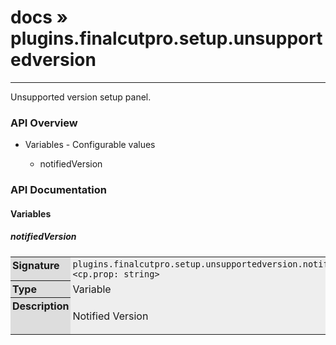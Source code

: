 # [docs](index.md) » plugins.finalcutpro.setup.unsupportedversion
---

Unsupported version setup panel.

<style type="text/css">
	a { text-decoration: none; }
	a:hover { text-decoration: underline; }
	th { background-color: #DDDDDD; vertical-align: top; padding: 3px; }
	td { width: 100%; background-color: #EEEEEE; vertical-align: top; padding: 3px; }
	table { width: 100% ; border: 1px solid #0; text-align: left; }
	section > table table td { width: 0; }
</style>
<link rel="stylesheet" href="../../css/docs.css" type="text/css" media="screen" />
<h3>API Overview</h3>
<ul>
<li>Variables - Configurable values</li>
  <ul>
	<li><a href="#notifiedVersion">notifiedVersion</a></li>
  </ul>
</ul>
<h3>API Documentation</h3>
<h4 class="documentation-section">Variables</h4>
  <section id="notifiedVersion">
	<h5><a href="#notifiedVersion">notifiedVersion</a></h5>
	<table>
	  <tr>
		<th>Signature</th>
		<td><code>plugins.finalcutpro.setup.unsupportedversion.notifiedVersion &lt;cp.prop: string&gt;</code></td>
	  </tr>
	  <tr>
		<th>Type</th>
		<td>Variable</td>
	  </tr>
	  <tr>
		<th>Description</th>
		<td><p>Notified Version</p>
</td>
	  </tr>
	</table>
  </section>
